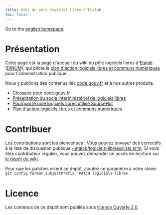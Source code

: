 ```yaml
---
title: Wiki du pôle logiciel libre d'Etalab
toc: false
---
```


Go to the [english homepage](index.en.md).

# Présentation

Cette page est la page d'accueil du wiki du pôle logiciels libres
d'[Etalab](https://www.etalab.gouv.fr/)
([DINUM](https://www.numerique.gouv.fr/)), qui pilote le [plan
d'action logiciels libres et communs
numériques](https://communs.numerique.gouv.fr/plan-action-logiciels-libres-et-communs-numeriques/)
pour l'administration publique.

Nous y publions des contenus liés [code.gouv.fr](https://code.gouv.fr)
et à nos autres produits.

- [Glossaire](glossary.fr.md) pour [code.gouv.fr](https://code.gouv.fr)
- [Présentation du socle interministériel de logiciels libres](sill.md)
- [Pourquoi le pôle logiciels libres utilise SourceHut](pourquoi-sourcehut.md)
- [Plan d'action logiciels libres et communs numériques](plan-action-logiciels-libres-communs-numeriques.md)

# Contribuer

Les contributions sont les bienvenues !  Vous pouvez envoyer des
correctifs à la liste de discussion publique
[~etalab/logiciels-libres@lists.sr.ht](mailto:~etalab/logiciels-libres@lists.sr.ht).
Si vous êtes contributeur régulier, vous pouvez demander un accès en
écriture sur [le dépôt du wiki](https://git.sr.ht/~etalab/logiciels-libres).

Pour que les patches visent ce dépôt, ajoutez ce paramètre à votre
clone: `git config format.subjectPrefix 'PATCH logiciels-libres`

# Licence

Les contenus de ce dépôt sont publiés sous [licence Ouverte 2.0](LICENSE.md).

